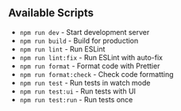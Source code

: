 ## Available Scripts

- `npm run dev` - Start development server
- `npm run build` - Build for production
- `npm run lint` - Run ESLint
- `npm run lint:fix` - Run ESLint with auto-fix
- `npm run format` - Format code with Prettier
- `npm run format:check` - Check code formatting
- `npm run test` - Run tests in watch mode
- `npm run test:ui` - Run tests with UI
- `npm run test:run` - Run tests once
